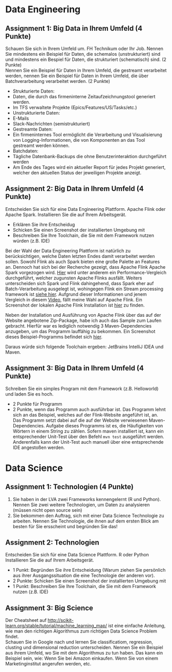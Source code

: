# Data Engineering

## Assignment 1: Big Data in Ihrem Umfeld (4 Punkte)
Schauen Sie sich in Ihrem Umfeld um. FH Technikum oder Ihr Job. Nennen Sie mindestens ein Beispiel für Daten, die schemalos (unstrukturiert) sind und mindestens ein Bespiel für Daten, die strukturiert (schematisch) sind. (2 Punkte)  
Nennen Sie ein Beispiel für Daten in Ihrem Umfeld, die gestreamt verarbeitet werden, nennen Sie ein Beispiel für Daten in Ihrem Umfeld, die über Batchverarbeitung verarbeitet werden. (2 Punkte)

* Strukturierte Daten:
 * Daten, die durch das firmeninterne Zeitaufzeichnungstool generiert werden.
 * Im TFS verwaltete Projekte (Epics/Features/US/Tasks/etc.)
* Unstrukturierte Daten:
 * E-Mails
 * Slack-Nachrichten (semistrukturiert)
* Gestreamte Daten:
 * Ein firmeninternes Tool ermöglicht die Verarbeitung und Visualisierung von Logging-Informationen, die von Komponenten an das Tool gestreamt werden können.
* Batchdaten:
 * Tägliche Datenbank-Backups die ohne Benutzerinteraktion durchgeführt werden
 * Am Ende des Tages wird ein aktueller Report für jedes Projekt generiert, welcher den aktuellen Status der jeweiligen Projekte anzeigt.
  
## Assignment 2: Big Data in Ihrem Umfeld (4 Punkte)
Entscheiden Sie sich für eine Data Engineering Plattform. Apache Flink oder Apache Spark. Installieren Sie die auf Ihrem Arbeitsgerät.
* Erklären Sie ihre Entscheidug
* Schicken Sie einen Screenshot der installierten Umgebung mit  
* Beschreiben Sie Ihre Toolchain, die Sie mit dem Framework nutzen würden (z.B. IDE)  

Bei der Wahl der Data Engineering Plattform ist natürlich zu berücksichtigen, welche Daten letzten Endes damit verarbeitet werden sollen. Sowohl Flink als auch Spark bieten eine große Palette an Features an. Dennoch hat sich bei der Recherche gezeigt, dass Apache Flink Apache Spark vorgezogen wird. [Hier](http://www.kdnuggets.com/2015/11/fast-big-data-apache-flink-spark-streaming.html) wird unter anderem ein Performance-Vergleich durchgeführt, welcher zugunsten Apache Flinks ausfällt. Weiters unterscheiden sich Spark und Flink dahingehend, dass Spark eher auf Batch-Verarbeitung ausgelegt ist, wohingegen Flink ein Stream processing framework ist [siehe hier](http://stackoverflow.com/questions/28082581/what-is-the-difference-between-apache-spark-and-apache-flink). Aufgrund dieser Informationen und jenem Vergleich in diesem [Video](https://www.youtube.com/watch?v=OHAv6o2fCi8), fällt meine Wahl auf Apache Flink. Ein Screenshot der lokalen Apache Flink Installation ist [hier](https://github.com/buffaloluk7/bld/blob/master/Apache_Flink.png) zu finden.  
  
Neben der Installation und Ausführung von Apache Flink über das auf der Website angebotene Zip-Package, habe ich auch das Sample zum Laufen gebracht. Hierfür war es lediglich notwendig 3 Maven-Dependencies anzugeben, um das Programm lauffähig zu bekommen. Ein Screenshot dieses Beispiel-Programms befindet sich [hier](https://github.com/buffaloluk7/bld/blob/master/Apache_Flink_Sample.png).  
  
Daraus würde sich folgende Toolchain ergeben: JetBrains IntelliJ IDEA und Maven.

## Assignment 3: Big Data in Ihrem Umfeld (4 Punkte)
Schreiben Sie ein simples Program mit dem Framework (z.B. Helloworld) und laden Sie es hoch.
* 2 Punkte für Programm
* 2 Punkte, wenn das Programm auch ausführbar ist.
Das Programm lehnt sich an das Beispiel, welches auf der Flink-Website angeführt ist, an. Das Programm setzt dabei auf die auf der Website verwiesenen Maven-Dependencies. Aufgabe dieses Programms ist es, die Häufigkeiten von Wörtern in einem String zu zählen. Sofern maven installiert ist, kann ein entsprechender Unit-Test über den Befehl `mvn test` ausgeführt werden. Anderenfalls kann der Unit-Test auch manuell über eine entsprechende IDE angestoßen werden.

# Data Science
## Assignment 1: Technologien (4 Punkte)
1. Sie haben in der LVA zwei Frameworks kennengelernt (R und Python). Nennen Sie zwei weitere Technologien, um Daten zu analysieren (müssen nicht open source sein)
2. Sie bekommen den Auftrag, sich mit einer Data Science Technologie zu arbeiten. Nennen Sie Technologie, die ihnen auf dem ersten Blick am besten für Sie ersscheint und begründen Sie das!

## Assignment 2: Technologien
Entscheiden Sie sich für eine Data Science Plattform. R oder Python Installieren Sie die auf Ihrem Arbeitsgerät.
* 1 Punkt: Begründen Sie ihre Entscheidung (Warum ziehen Sie persönlich aus ihrer Ausgangssituation die eine Technologie der anderen vor).
* 2 Punkte: Schicken Sie einen Screenshot der installierten Umgebung mit
* 1 Punkt: Beschreiben Sie Ihre Toolchain, die Sie mit dem Framework nutzen (z.B. IDE)

## Assignment 3: Big Science
Der Cheatsheet auf http://scikit-learn.org/stable/tutorial/machine_learning_map/ ist eine einfache Anleitung, wie man den richtigen Algorithmus zum richtigen Data Science Problem findet.  
Schauen Sie in Google nach und lernen Sie classificatiom, regression, clusting und dimensional reduction unterscheiden. 
Nennen Sie ein Beispiel aus ihrem Umfeld, wo Sie mit dem Algorithmus zu tun haben. Das kann ein Beispiel sein, wie: Wenn Sie bei Amazon einkaufen. Wenn Sie von einem Marketinginstitut angerufen werden, etc.  
